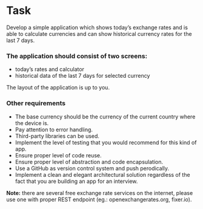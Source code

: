 # Task

Develop a simple application which shows today’s exchange rates and is able to calculate currencies and can show historical currency rates for the last 7 days.

### The application should consist of two screens:
- today’s rates and calculator
- historical data of the last 7 days for selected currency

The layout of the application is up to you. 
 
### Other requirements

- The base currency should be the currency of the current country where the device is.
- Pay attention to error handling.
- Third-party libraries can be used.
- Implement the level of testing that you would recommend for this kind of app.
- Ensure proper level of code reuse.
- Ensure proper level of abstraction and code encapsulation.
- Use a GitHub as version control system and push perodically. 
- Implement a clean and elegant architectural solution regardless of the fact that you are building an app for an interview.

**Note:** there are several free exchange rate services on the internet, please use one with proper REST endpoint (eg.: openexchangerates.org, fixer.io).
